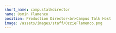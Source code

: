 ```yaml
---
short_name: campustalkdirector
name: Osmin Flamenco
position: Production Director<br>Campus Talk Host
image: /assets/images/staff/OzzieFlamenco.png
---
```

